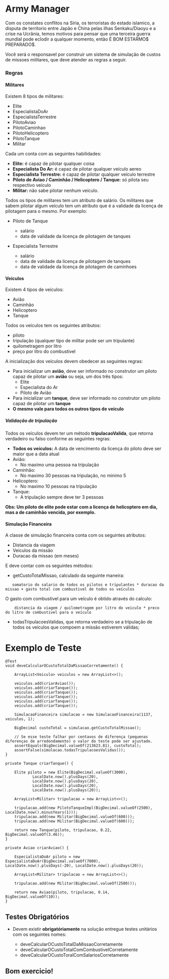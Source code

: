 # Army Manager

Com os constates conflitos na Síria, os terroristas do estado islamico, a disputa de territorio entre Japão e China pelas ilhas Senkaku/Diaoyu 
e a crise na Ucrânia, temos motivos para pensar que uma terceira guerra mundial pode eclodir a qualquer momento, então É BOM ESTARMO$ PREPARADO$.

Você será o responsavel por construir um sistema de simulação de custos de missoes militares, que deve atender as regras a seguir.

### Regras

#### Militares

Existem 8 tipos de militares:
- Elite
- EspecialistaDoAr
- EspecialistaTerrestre
- PilotoAviao
- PilotoCaminhao
- PilotoHelicoptero
- PilotoTanque
- Militar

Cada um conta com as seguintes habilidades:
- **Elite:** é capaz de pilotar qualquer coisa
- **Especialista Do Ar:** é capaz de pilotar qualquer veículo aereo
- **Especialista Terrestre:** é capaz de pilotar qualquer veículo terrestre
- **Piloto de Aviao / Caminhão / Helicoptero / Tanque:** só pilota seu respectivo veículo
- **Militar:** não sabe pilotar nenhum veículo.

Todos os tipos de militares tem um atributo de salário. Os militares que sabem pilotar algum veículo tem um atributo que é a validade da licença de pilotagem para o mesmo. Por exemplo:

- Piloto de Tanque
    - salário
    - data de validade da licença de pilotagem de tanques
    
- Especialista Terrestre
    - salário
    - data de validade da licença de pilotagem de tanques
    - data de validade da licença de pilotagem de caminhoes
    
    
#### Veículos

Existem 4 tipos de veículos:
- Avião
- Caminhão
- Helicoptero
- Tanque

Todos os veículos tem os seguintes atributos:
- piloto
- tripulação (qualquer tipo de militar pode ser um tripulante)
- quilometragem por litro
- preço por litro do combustivel

A inicialização dos veículos devem obedecer as seguintes regras:
- Para inicializar um **avião**, deve ser informado no construtor um piloto capaz de pilotar um **avião** ou seja, um dos três tipos:
    - Elite
    - Especialista do Ar
    - Piloto de Avião
- Para inicializar um **tanque**, deve ser informado no construtor um piloto capaz de pilotar um **tanque**
- **O mesmo vale para todos os outros tipos de veículo**

##### Validação de tripulação

Todos os veículos devem ter um método **tripulacaoValida**, que retorna verdadeiro ou falso conforme as seguintes regras:
- **Todos os veículos:** A data de vencimento da licença do piloto deve ser maior que a data atual
- Avião:
    - No maximo uma pessoa na tripulação
- Caminhão:
    - No maximo 30 pessoas na tripulação, no minimo 5
- Helicoptero:
    - No maximo 10 pessoas na tripulação
- Tanque:
    - A tripulação sempre deve ter 3 pessoas

**Obs: Um piloto de elite pode estar com a licença de helicoptero em dia, mas a de caminhão vencida, por exemplo.**

#### Simulação Financeira

A classe de simulação financeira conta com os seguintes atributos:

- Distancia da viagem
- Veiculos da missão
- Duracao da missao (em meses)

E deve contar com os seguintes métodos:

- getCustoTotalMissao, calculado da seguinte maneira:

```
   somatorio do salario de todos os pilotos e tripulantes * duracao da missao + gasto total com combustivel de todos os veículos
```

O gasto com combustivel para um veículo é obtido através do calculo:

```
    distancia da viagem / quilometragem por litro do veiculo * preco do litro de combustivel para o veículo
```


- todasTripulacoesValidas, que retorna verdadeiro se a tripulação de todos os veículos que compoem a missão estiverem válidas;

# Exemplo de Teste

````
@Test
void deveCalcularOCustoTotalDaMissaoCorretamente() {

    ArrayList<Veiculo> veiculos = new ArrayList<>();

    veiculos.add(criarAviao());
    veiculos.add(criarTanque());
    veiculos.add(criarTanque());
    veiculos.add(criarTanque());
    veiculos.add(criarTanque());
    veiculos.add(criarTanque());

    SimulacaoFinanceira simulacao = new SimulacaoFinanceira(1137, veiculos, 1);

    BigDecimal custoTotal = simulacao.getCustoTotalMissao();

    // Se esse teste falhar por centavos de diferença (pequenas diferenças de arredondamento) o valor do teste pode ser ajustado.
    assertEquals(BigDecimal.valueOf(213623.81), custoTotal);
    assertFalse(simulacao.todasTripulacoesValidas());
}

private Tanque criarTanque() {

    Elite piloto = new Elite(BigDecimal.valueOf(3000),
            LocalDate.now().plusDays(20),
            LocalDate.now().plusDays(20),
            LocalDate.now().plusDays(20),
            LocalDate.now().plusDays(20));

    ArrayList<Militar> tripulacao = new ArrayList<>();

    tripulacao.add(new PilotoTanqueImpl(BigDecimal.valueOf(2500), LocalDate.now().minusYears(1)));
    tripulacao.add(new Militar(BigDecimal.valueOf(600)));
    tripulacao.add(new Militar(BigDecimal.valueOf(600)));

    return new Tanque(piloto, tripulacao, 0.22, BigDecimal.valueOf(3.46));
}

private Aviao criarAviao() {

    EspecialistaDoAr piloto = new EspecialistaDoAr(BigDecimal.valueOf(7000), LocalDate.now().plusDays(-20), LocalDate.now().plusDays(20));

    ArrayList<Militar> tripulacao = new ArrayList<>();

    tripulacao.add(new Militar(BigDecimal.valueOf(2500)));

    return new Aviao(piloto, tripulacao, 0.14, BigDecimal.valueOf(10));
}
````

## Testes Obrigatórios

* Devem existir **obrigatóriamente** na solução entregue testes unitários com os seguintes nomes:

    - deveCalcularOCustoTotalDaMissaoCorretamente
    - deveCalcularOCustoTotalComCombustivelCorretamente
    - deveCalcularOCustoToralComSalariosCorretamente

## Bom exercicio!